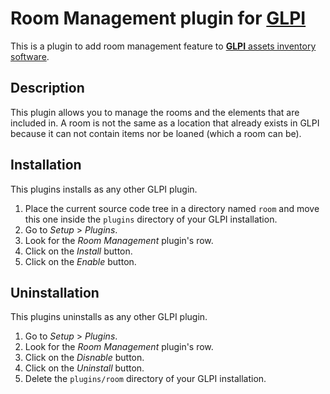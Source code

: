 Room Management plugin for [GLPI](www.glpi-project.org)
=======================================================

This is a plugin to add room management feature to [**GLPI** assets inventory
software](http://glpi-project.org).

Description
-----------

This plugin allows you to manage the rooms and the elements that are included
in. A room is not the same as a location that already exists in GLPI because it
can not contain items nor be loaned (which a room can be).

Installation
------------

This plugins installs as any other GLPI plugin.

1. Place the current source code tree in a directory named `room` and move this
   one inside the `plugins` directory of your GLPI installation.
2. Go to *Setup* > *Plugins*.
3. Look for the *Room Management* plugin's row.
4. Click on the *Install* button.
5. Click on the *Enable* button.

Uninstallation
--------------

This plugins uninstalls as any other GLPI plugin.

1. Go to *Setup* > *Plugins*.
2. Look for the *Room Management* plugin's row.
3. Click on the *Disnable* button.
4. Click on the *Uninstall* button.
5. Delete the `plugins/room` directory of your GLPI installation.
